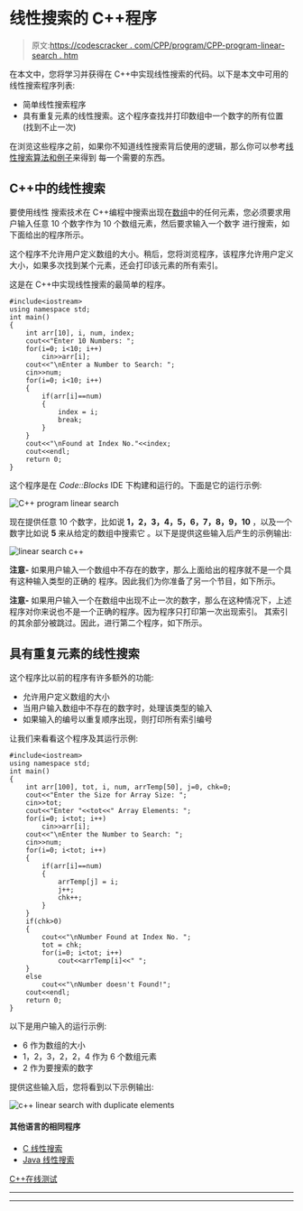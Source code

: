 # 线性搜索的 C++程序

> 原文:[https://codescracker . com/CPP/program/CPP-program-linear-search . htm](https://codescracker.com/cpp/program/cpp-program-linear-search.htm)

在本文中，您将学习并获得在 C++中实现线性搜索的代码。以下是本文中可用的线性搜索程序列表:

*   简单线性搜索程序
*   具有重复元素的线性搜索。这个程序查找并打印数组中一个数字的所有位置(找到不止一次)

在浏览这些程序之前，如果你不知道线性搜索背后使用的逻辑，那么你可以参考[线性搜索算法和例子](/computer-fundamental/linear-search.htm)来得到 每一个需要的东西。

## C++中的线性搜索

要使用线性 搜索技术在 C++编程中搜索出现在[数组](/cpp/cpp-arrays.htm)中的任何元素，您必须要求用户输入任意 10 个数字作为 10 个数组元素，然后要求输入一个数字 进行搜索，如下面给出的程序所示。

这个程序不允许用户定义数组的大小。稍后，您将浏览程序，该程序允许用户定义大小，如果多次找到某个元素，还会打印该元素的所有索引。

这是在 C++中实现线性搜索的最简单的程序。

```
#include<iostream>
using namespace std;
int main()
{
    int arr[10], i, num, index;
    cout<<"Enter 10 Numbers: ";
    for(i=0; i<10; i++)
        cin>>arr[i];
    cout<<"\nEnter a Number to Search: ";
    cin>>num;
    for(i=0; i<10; i++)
    {
        if(arr[i]==num)
        {
            index = i;
            break;
        }
    }
    cout<<"\nFound at Index No."<<index;
    cout<<endl;
    return 0;
}
```

这个程序是在 *Code::Blocks* IDE 下构建和运行的。下面是它的运行示例:

![C++ program linear search](../Images/38bb911fabc94e23e2aab065d69a75f0.png)

现在提供任意 10 个数字，比如说 **1，2，3，4，5，6，7，8，9，10** ，以及一个数字比如说 **5** 来从给定的数组中搜索它 。以下是提供这些输入后产生的示例输出:

![linear search c++](../Images/355d747add69a087e519cf14b1841ee0.png)

**注意-** 如果用户输入一个数组中不存在的数字，那么上面给出的程序就不是一个具有这种输入类型的正确的 程序。因此我们为你准备了另一个节目，如下所示。

**注意-** 如果用户输入一个在数组中出现不止一次的数字，那么在这种情况下，上述 程序对你来说也不是一个正确的程序。因为程序只打印第一次出现索引。 其索引的其余部分被跳过。因此，进行第二个程序，如下所示。

## 具有重复元素的线性搜索

这个程序比以前的程序有许多额外的功能:

*   允许用户定义数组的大小
*   当用户输入数组中不存在的数字时，处理该类型的输入
*   如果输入的编号以重复顺序出现，则打印所有索引编号

让我们来看看这个程序及其运行示例:

```
#include<iostream>
using namespace std;
int main()
{
    int arr[100], tot, i, num, arrTemp[50], j=0, chk=0;
    cout<<"Enter the Size for Array Size: ";
    cin>>tot;
    cout<<"Enter "<<tot<<" Array Elements: ";
    for(i=0; i<tot; i++)
        cin>>arr[i];
    cout<<"\nEnter the Number to Search: ";
    cin>>num;
    for(i=0; i<tot; i++)
    {
        if(arr[i]==num)
        {
            arrTemp[j] = i;
            j++;
            chk++;
        }
    }
    if(chk>0)
    {
        cout<<"\nNumber Found at Index No. ";
        tot = chk;
        for(i=0; i<tot; i++)
            cout<<arrTemp[i]<<" ";
    }
    else
        cout<<"\nNumber doesn't Found!";
    cout<<endl;
    return 0;
}
```

以下是用户输入的运行示例:

*   6 作为数组的大小
*   1，2，3，2，2，4 作为 6 个数组元素
*   2 作为要搜索的数字

提供这些输入后，您将看到以下示例输出:

![c++ linear search with duplicate elements](../Images/b14937bae4064eba80b177ab9679cca4.png)

#### 其他语言的相同程序

*   [C 线性搜索](/c/program/c-program-linear-search.htm)
*   [Java 线性搜索](/java/program/java-program-linear-search.htm)

[C++在线测试](/exam/showtest.php?subid=3)

* * *

* * *